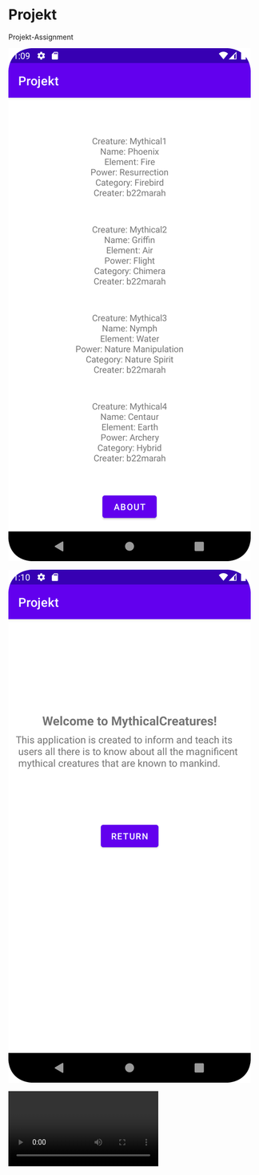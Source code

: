 # Projekt
Projekt-Assignment









![](Screenshot_20230522_130956.png)

![](Screenshot_20230522_131028.png)

![](device-2023-05-22-130034.webm)